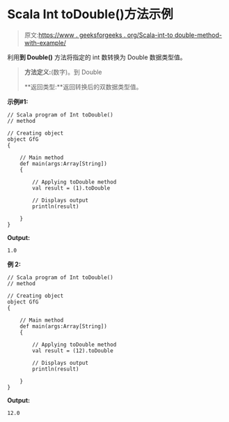 # Scala Int toDouble()方法示例

> 原文:[https://www . geeksforgeeks . org/Scala-int-to double-method-with-example/](https://www.geeksforgeeks.org/scala-int-todouble-method-with-example/)

利用**到 Double()** 方法将指定的 int 数转换为 Double 数据类型值。

> **方法定义:**(数字)。到 Double
> 
> **返回类型:**返回转换后的双数据类型值。

**示例#1:**

```
// Scala program of Int toDouble()
// method

// Creating object
object GfG
{ 

    // Main method
    def main(args:Array[String])
    {

        // Applying toDouble method
        val result = (1).toDouble

        // Displays output
        println(result)

    }
} 
```

**Output:**

```
1.0

```

**例 2:**

```
// Scala program of Int toDouble()
// method

// Creating object
object GfG
{ 

    // Main method
    def main(args:Array[String])
    {

        // Applying toDouble method
        val result = (12).toDouble

        // Displays output
        println(result)

    }
} 
```

**Output:**

```
12.0

```